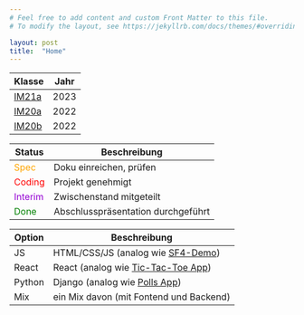 ```yaml
---
# Feel free to add content and custom Front Matter to this file.
# To modify the layout, see https://jekyllrb.com/docs/themes/#overriding-theme-defaults

layout: post
title:  "Home"
---
```


| Klasse          | Jahr |
| --------------- | ---- |
| [IM21a](im21a)  | 2023 |
| [IM20a](im20a)  | 2022 |
| [IM20b](im20b)  | 2022 |

| Status         | Beschreibung                       |
| -------------- | ---------------------------------- |
| <o>Spec</o>    | Doku einreichen, prüfen            |
| <r>Coding</r>  | Projekt genehmigt                  |
| <v>Interim</v> | Zwischenstand mitgeteilt           |
| <g>Done<g/>    | Abschlusspräsentation durchgeführt |

<style>
r { color: Red }
o { color: Orange }
g { color: Green }
v { color: Darkviolet }
</style>

| Option   | Beschreibung                               |
| -------- | ------------------------------------------ |
| JS       | HTML/CSS/JS (analog wie [SF4-Demo][1])     |
| React    | React (analog wie [Tic-Tac-Toe App][2])    |
| Python   | Django (analog wie [Polls App][3])         |
| Mix      | ein Mix davon (mit Fontend und Backend)    |

[1]: https://never-drive.github.io/s4f-demo/
[2]: https://tic-tac-toe-game-eadrfabjmq-oa.a.run.app/
[3]: https://polls-app-eadrfabjmq-oa.a.run.app/
